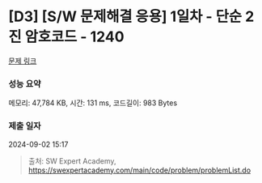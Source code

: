 # [D3] [S/W 문제해결 응용] 1일차 - 단순 2진 암호코드 - 1240 

[문제 링크](https://swexpertacademy.com/main/code/problem/problemDetail.do?contestProbId=AV15FZuqAL4CFAYD) 

### 성능 요약

메모리: 47,784 KB, 시간: 131 ms, 코드길이: 983 Bytes

### 제출 일자

2024-09-02 15:17



> 출처: SW Expert Academy, https://swexpertacademy.com/main/code/problem/problemList.do